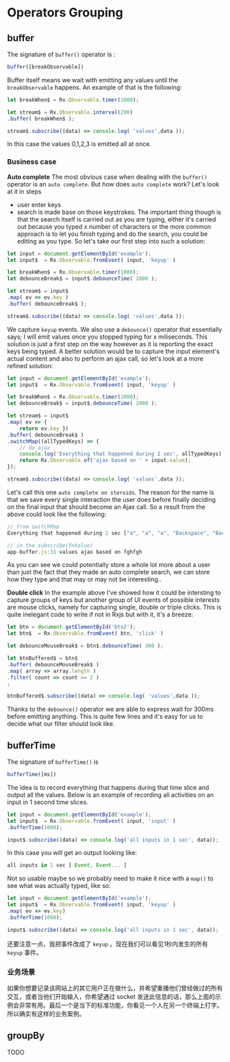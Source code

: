 # Operators Grouping

## buffer

The signature of `buffer()` operator is :

```javascript
buffer([breakObservable])
```

Buffer itself means we wait with emitting any values until the `breakObservable` happens. An example of that is the following:

```javascript
let breakWhen$ = Rx.Observable.timer(1000);

let stream$ = Rx.Observable.interval(200)
.buffer( breakWhen$ );

stream$.subscribe((data) => console.log( 'values',data ));
```

In this case the values 0,1,2,3 is emitted all at once.

### Business case

**Auto complete** The most obvious case when dealing with the `buffer()` operator is an `auto complete`. But how does `auto complete` work? Let's look at it in steps

  * user enter keys
  * search is made base on those keystrokes. The important thing though is that the search itself is carried out as you are typing, either it's carried out because you typed x number of characters or the more common approach is to let you finish typing and do the search, you could be editing as you type. So let's take our first step into such a solution:

```javascript
let input = document.getElementById('example');
let input$  = Rx.Observable.fromEvent( input, 'keyup' )

let breakWhen$ = Rx.Observable.timer(1000);
let debounceBreak$ = input$.debounceTime( 2000 );

let stream$ = input$
.map( ev => ev.key )
.buffer( debounceBreak$ );

stream$.subscribe((data) => console.log( 'values',data ));
```

We capture `keyup` events. We also use a `debounce()` operator that essentially says; I will emit values once you stopped typing for x miliseconds. This solution is just a first step on the way however as it is reporting the exact keys being typed. A better solution would be to capture the input element's actual content and also to perform an ajax call, so let's look at a more refined solution:

```javascript
let input = document.getElementById('example');
let input$  = Rx.Observable.fromEvent( input, 'keyup' )

let breakWhen$ = Rx.Observable.timer(1000);
let debounceBreak$ = input$.debounceTime( 2000 );

let stream$ = input$
.map( ev => {
    return ev.key })
.buffer( debounceBreak$ )
.switchMap((allTypedKeys) => {
    // do ajax
    console.log('Everything that happened during 2 sec', allTypedKeys)
    return Rx.Observable.of('ajax based on ' + input.value);
});

stream$.subscribe((data) => console.log( 'values',data ));
```

Let's call this one `auto complete on steroids`. The reason for the name is that we save every single interaction the user does before finally deciding on the final input that should become an Ajax call. So a result from the above could look like the following:

```javascript
// from switchMap
Everything that happened during 2 sec ["a", "a", "a", "Backspace", "Backspace", "Backspace", "Backspace", "b", "b", "Backspace", "Backspace", "Backspace", "f", "g", "h", "f", "h", "g"]

// in the subscribe(fnValue)
app-buffer.js:31 values ajax based on fghfgh
```

As you can see we could potentially store a whole lot more about a user than just the fact that they made an auto complete search, we can store how they type and that may or may not be interesting..

**Double click** In the example above I've showed how it could be intersting to capture groups of keys but another group of UI events of possible interests are mouse clicks, namely for capturing single, double or triple clicks. This is quite inelegant code to write if not in Rxjs but with it, it's a breeze:

```javascript
let btn = document.getElementById('btn2');
let btn$  = Rx.Observable.fromEvent( btn, 'click' )

let debounceMouseBreak$ = btn$.debounceTime( 300 );

let btnBuffered$ = btn$
.buffer( debounceMouseBreak$ )
.map( array => array.length )
.filter( count => count >= 2 )
;

btnBuffered$.subscribe((data) => console.log( 'values',data ));
```

Thanks to the `debounce()` operator we are able to express wait for 300ms before emitting anything. This is quite few lines and it's easy for us to decide what our filter should look like.

## bufferTime

The signature of `bufferTime()` is

```javascript
bufferTime([ms])
```

The idea is to record everything that happens during that time slice and output all the values. Below is an example of recording all activities on an input in 1 second time slices.

```javascript
let input = document.getElementById('example');
let input$  = Rx.Observable.fromEvent( input, 'input' )
.bufferTime(1000);

input$.subscribe((data) => console.log('all inputs in 1 sec', data));
```

In this case you will get an output looking like:

```javascript
all inputs in 1 sec [ Event, Event... ]
```

Not so usable maybe so we probably need to make it nice with a `map()` to see what was actually typed, like so:

```javascript
let input = document.getElementById('example');
let input$  = Rx.Observable.fromEvent( input, 'keyup' )
.map( ev => ev.key)
.bufferTime(1000);

input$.subscribe((data) => console.log('all inputs in 1 sec', data));
```

还要注意一点，我把事件改成了 `keyup` 。现在我们可以看见1秒内发生的所有 `keyup` 事件。

### 业务场景

如果你想要记录该网站上的其它用户正在做什么，并希望重播他们曾经做过的所有交互，或者当他们开始输入，你希望通过 socket 发送此信息的话，那么上面的示例会非常有用。最后一个是当下的标准功能，你看见一个人在另一个终端上打字。所以确实有这样的业务案例。

## groupBy

TODO
